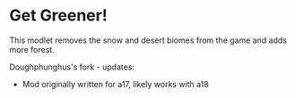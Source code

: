 # Get Greener!
This modlet removes the snow and desert biomes from the game and adds more forest.

Doughphunghus's fork - updates:

- Mod originally written for a17, likely works with a18
